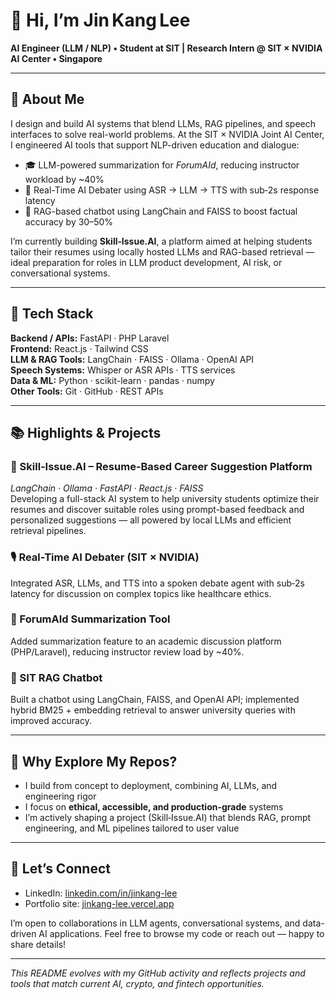 # 👋 Hi, I’m Jin Kang Lee

**AI Engineer (LLM / NLP) • Student at SIT | Research Intern @ SIT × NVIDIA AI Center • Singapore**

---

## 🚀 About Me

I design and build AI systems that blend LLMs, RAG pipelines, and speech interfaces to solve real-world problems. At the SIT × NVIDIA Joint AI Center, I engineered AI tools that support NLP-driven education and dialogue:

- 🎓 LLM-powered summarization for *ForumAId*, reducing instructor workload by ~40%
- 💬 Real-Time AI Debater using ASR → LLM → TTS with sub‑2s response latency
- 🤖 RAG-based chatbot using LangChain and FAISS to boost factual accuracy by 30–50%

I’m currently building **Skill‑Issue.AI**, a platform aimed at helping students tailor their resumes using locally hosted LLMs and RAG-based retrieval — ideal preparation for roles in LLM product development, AI risk, or conversational systems.

---

## 🧰 Tech Stack

**Backend / APIs:** FastAPI · PHP Laravel  
**Frontend:** React.js · Tailwind CSS  
**LLM & RAG Tools:** LangChain · FAISS · Ollama · OpenAI API  
**Speech Systems:** Whisper or ASR APIs · TTS services  
**Data & ML:** Python · scikit-learn · pandas · numpy  
**Other Tools:** Git · GitHub · REST APIs  

---

## 📚 Highlights & Projects

### 💼 Skill‑Issue.AI – Resume-Based Career Suggestion Platform  
*LangChain · Ollama · FastAPI · React.js · FAISS*  
Developing a full-stack AI system to help university students optimize their resumes and discover suitable roles using prompt-based feedback and personalized suggestions — all powered by local LLMs and efficient retrieval pipelines.

### 🎙 Real-Time AI Debater (SIT × NVIDIA)  
Integrated ASR, LLMs, and TTS into a spoken debate agent with sub‑2s latency for discussion on complex topics like healthcare ethics.

### 🤖 ForumAId Summarization Tool  
Added summarization feature to an academic discussion platform (PHP/Laravel), reducing instructor review load by ~40%.

### 💬 SIT RAG Chatbot  
Built a chatbot using LangChain, FAISS, and OpenAI API; implemented hybrid BM25 + embedding retrieval to answer university queries with improved accuracy.

---

## 🎯 Why Explore My Repos?

- I build from concept to deployment, combining AI, LLMs, and engineering rigor
- I focus on **ethical, accessible, and production-grade** systems
- I’m actively shaping a project (Skill‑Issue.AI) that blends RAG, prompt engineering, and ML pipelines tailored to user value

---

## 👀 Let’s Connect

- LinkedIn: [linkedin.com/in/jinkang-lee](https://sg.linkedin.com/in/jinkang-lee)  
- Portfolio site: [jinkang-lee.vercel.app](https://jinkang-lee.vercel.app)  

I’m open to collaborations in LLM agents, conversational systems, and data-driven AI applications. Feel free to browse my code or reach out — happy to share details!

---

*This README evolves with my GitHub activity and reflects projects and tools that match current AI, crypto, and fintech opportunities.*
